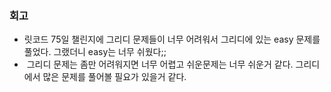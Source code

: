 ### 회고
- 릿코드 75일 챌린지에 그리디 문제들이 너무 어려워서 그리디에 있는 easy 문제를 풀었다. 그랬더니 easy는 너무 쉬웠다;;
-  그리디 문제는 좀만 어려워지면 너무 어렵고 쉬운문제는 너무 쉬운거 같다. 그리디에서 많은 문제를 풀어볼 필요가 있을거 같다.